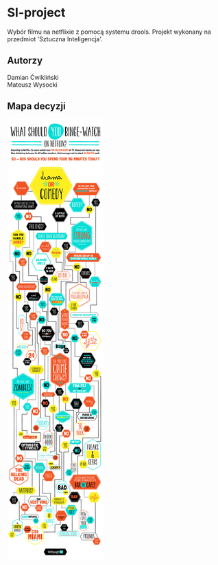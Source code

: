 # SI-project
Wybór filmu na netflixie z pomocą systemu drools. Projekt wykonany na przedmiot 'Sztuczna Inteligencja'.
## Autorzy
Damian Ćwikliński  
Mateusz Wysocki
## Mapa decyzji
![alt text](https://github.com/Damsonnn/SI-Projekt/blob/main/Choices.png?raw=true)
